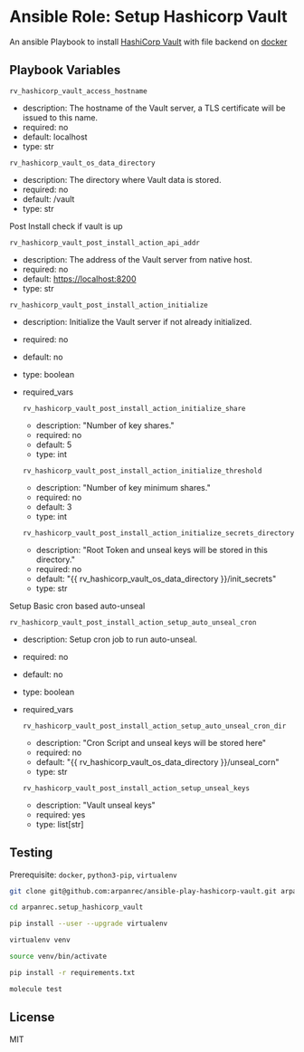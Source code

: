 # Ansible Role: Setup Hashicorp Vault

An ansible Playbook to install [HashiCorp Vault](https://www.vaultproject.io) with file backend on [docker](https://hub.docker.com/_/vault)

## Playbook Variables

`rv_hashicorp_vault_access_hostname`

- description: The hostname of the Vault server, a TLS certificate will be issued to this name.
- required: no
- default: localhost
- type: str

`rv_hashicorp_vault_os_data_directory`

- description: The directory where Vault data is stored.
- required: no
- default: /vault
- type: str

Post Install check if vault is up

`rv_hashicorp_vault_post_install_action_api_addr`

- description: The address of the Vault server from native host.
- required: no
- default: <https://localhost:8200>
- type: str

`rv_hashicorp_vault_post_install_action_initialize`

- description: Initialize the Vault server if not already initialized.
- required: no
- default: no
- type: boolean
- required_vars

  `rv_hashicorp_vault_post_install_action_initialize_share`

  - description: "Number of key shares."
  - required: no
  - default: 5
  - type: int

  `rv_hashicorp_vault_post_install_action_initialize_threshold`

  - description: "Number of key minimum shares."
  - required: no
  - default: 3
  - type: int

  `rv_hashicorp_vault_post_install_action_initialize_secrets_directory`

  - description: "Root Token and unseal keys will be stored in this directory."
  - required: no
  - default: "{{  rv_hashicorp_vault_os_data_directory  }}/init_secrets"
  - type: str

Setup Basic cron based auto-unseal

`rv_hashicorp_vault_post_install_action_setup_auto_unseal_cron`

- description: Setup cron job to run auto-unseal.
- required: no
- default: no
- type: boolean
- required_vars

  `rv_hashicorp_vault_post_install_action_setup_auto_unseal_cron_dir`

  - description: "Cron Script and unseal keys will be stored here"
  - required: no
  - default: "{{ rv_hashicorp_vault_os_data_directory }}/unseal_corn"
  - type: str

  `rv_hashicorp_vault_post_install_action_setup_unseal_keys`

  - description: "Vault unseal keys"
  - required: yes
  - type: list[str]

## Testing

Prerequisite: `docker`, `python3-pip`, `virtualenv`

```bash
git clone git@github.com:arpanrec/ansible-play-hashicorp-vault.git arpanrec.setup_hashicorp_vault

cd arpanrec.setup_hashicorp_vault

pip install --user --upgrade virtualenv

virtualenv venv

source venv/bin/activate

pip install -r requirements.txt

molecule test
```

## License

MIT

